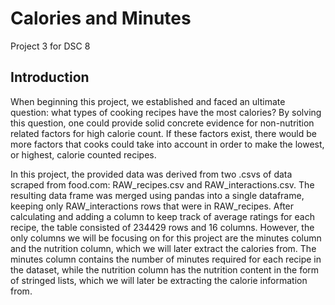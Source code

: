 # Calories and Minutes
Project 3 for DSC 8

## Introduction

When beginning this project, we established and faced an ultimate question: what types of cooking recipes have the most calories? By solving this question, one could provide solid concrete evidence for non-nutrition related factors for high calorie count. If these factors exist, there would be more factors that cooks could take into account in order to make the lowest, or highest, calorie counted recipes.

In this project, the provided data was derived from two .csvs of data scraped from food.com: RAW_recipes.csv and RAW_interactions.csv. The resulting data frame was merged using pandas into a single dataframe, keeping only RAW_interactions rows that were in RAW_recipes. After calculating and adding a column to keep track of average ratings for each recipe, the table consisted of 234429 rows and 16 columns. However, the only columns we will be focusing on for this project are the minutes column and the nutrition column, which we will later extract the calories from. The minutes column contains the number of minutes required for each recipe in the dataset, while the nutrition column has the nutrition content in the form of stringed lists, which we will later be extracting the calorie information from.
